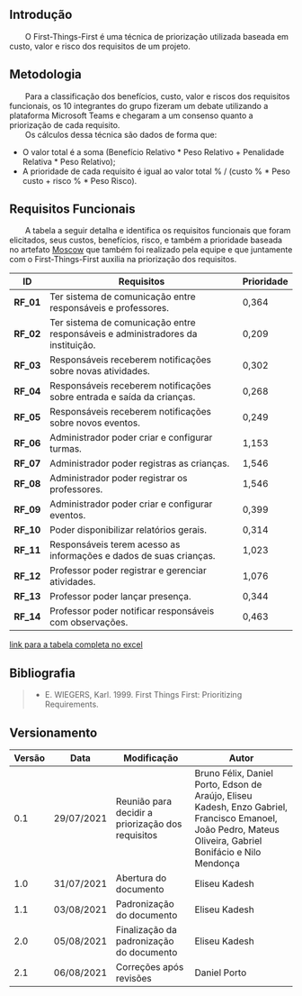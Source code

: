 ## Introdução
&emsp;&emsp;O First-Things-First é uma técnica de priorização utilizada baseada em custo, valor e risco dos requisitos de um projeto.

## Metodologia

&emsp;&emsp;Para a classificação dos benefícios, custo, valor e riscos dos requisitos funcionais, os 10 integrantes do grupo fizeram um debate utilizando a plataforma Microsoft Teams e chegaram a um consenso quanto a priorização de cada requisito.<br>
&emsp;&emsp;Os cálculos dessa técnica são dados de forma que:

- O valor total é a soma (Benefício Relativo * Peso Relativo + Penalidade Relativa * Peso Relativo);
- A prioridade de cada requisito é igual ao valor total % / (custo % * Peso custo + risco % * Peso Risco).


## Requisitos Funcionais

&emsp;&emsp;A tabela a seguir detalha e identifica os requisitos funcionais que foram elicitados, seus custos, benefícios, risco, e também a prioridade baseada no artefato [Moscow](./moscow.md) que também foi realizado pela equipe e que juntamente com o First-Things-First auxilia na priorização dos requisitos.

ID | Requisitos | Prioridade |
|--|--|--|
| **RF_01** | Ter sistema de comunicação entre responsáveis e professores.                    | 0,364 |
| **RF_02** | Ter sistema de comunicação entre responsáveis e administradores da instituição. | 0,209 |
| **RF_03** | Responsáveis receberem notificações sobre novas atividades.                     |0,302 |
| **RF_04** | Responsáveis receberem notificações sobre entrada e saída da crianças.          |0,268 |
| **RF_05** | Responsáveis receberem notificações sobre novos eventos.                        | 0,249 |
| **RF_06** | Administrador poder criar e configurar turmas.                                  |1,153 |
| **RF_07** | Administrador poder registras as crianças.                                      |1,546 |
| **RF_08** | Administrador poder registrar os professores.                                   |1,546 |
| **RF_09** | Administrador poder criar e configurar eventos.                                 |0,399 |
| **RF_10** | Poder disponibilizar relatórios gerais.                                         |0,314 |
| **RF_11** | Responsáveis terem acesso as informações e dados de suas crianças.              |1,023 |
| **RF_12** | Professor poder registrar e gerenciar atividades.                               |1,076 |
| **RF_13** | Professor poder lançar presença.                                                |0,344 |
| **RF_14** | Professor poder notificar responsáveis com observações.                         |0,463 |

[link para a tabela completa no excel](https://docs.google.com/spreadsheets/d/1VO7EnKcoZ7DF_uIbGJHg4b3MkhtVpMwE/edit#gid=667435397)

## Bibliografia

> - E. WIEGERS, Karl. 1999. First Things First: Prioritizing Requirements.

## Versionamento

| Versão | Data | Modificação | Autor | 
|--|--|--|--|
| 0.1 | 29/07/2021 | Reunião para decidir a priorização dos requisitos | Bruno Félix, Daniel Porto, Edson de Araújo, Eliseu Kadesh, Enzo Gabriel, Francisco Emanoel, João Pedro, Mateus Oliveira, Gabriel Bonifácio e Nilo Mendonça |
| 1.0 | 31/07/2021 | Abertura do documento | Eliseu Kadesh |
| 1.1 | 03/08/2021 | Padronização do documento | Eliseu Kadesh |
| 2.0 | 05/08/2021 | Finalização da padronização do documento | Eliseu Kadesh |
| 2.1 | 06/08/2021 | Correções após revisões | Daniel Porto |